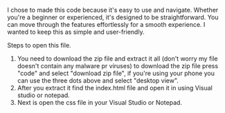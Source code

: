 I chose to made this code because it's easy to use and navigate. Whether you're a beginner or experienced, it's designed to be straightforward. You can move through the features effortlessly for a smooth experience. I wanted to keep this as simple and user-friendly.

Steps to open this file.
1. You need to download the zip file and extract it all (don't worry my file doesn't contain any malware pr viruses) to download the zip file press "code" and select "download zip file", if you're using your phone you can use the three dots above and select "desktop view".
2. After you extract it find the index.html file and open it in using Visual studio or notepad.
3. Next is open the css file in your Visual Studio or Notepad.
